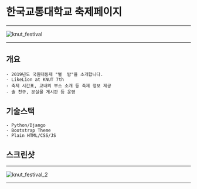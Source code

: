 # 한국교통대학교 축제페이지

***

![knut_festival](https://user-images.githubusercontent.com/22811639/64707291-c214ee00-d4ed-11e9-81bf-b86cb81715a3.jpg)

***

## 개요
    - 2019년도 국원대동제 "별  밤"을 소개합니다.
    - LikeLion at KNUT 7th
    - 축제 시간표, 교내외 부스 소개 등 축제 정보 제공
    - 술 친구, 분실물 게시판 등 운영

## 기술스택
    - Python/Django
    - Bootstrap Theme
    - Plain HTML/CSS/JS
    
## 스크린샷

***

![knut_festival_2](https://user-images.githubusercontent.com/22811639/64709631-90058b00-d4f1-11e9-8e77-bc11777a33fc.jpg)

***
